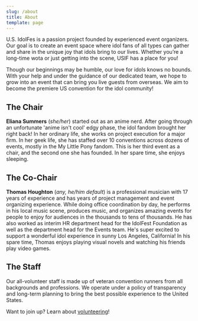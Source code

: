 ```yaml
---
slug: /about
title: About
template: page
---
```

U.S. IdolFes is a passion project founded by experienced event organizers. Our goal is to create an event space where idol fans of all types can gather and share in the unique joy that idols bring to our lives. Whether you’re a long-time wota or just getting into the scene, USIF has a place for you!

Though our beginnings may be humble, our love for idols knows no bounds. With your help and under the guidance of our dedicated team, we hope to grow into an event that can bring you live guests from overseas. We aim to become the premiere US convention for the idol community!

## The Chair

**Eliana Summers** (*she/her*) started out as an anime nerd. After going through an unfortunate 'anime isn't cool' edgy phase, the idol fandom brought her right back! In her ordinary life, she works on project execution for a major firm. In her geek life, she has staffed over 10 conventions across dozens of events, mostly in the My Little Pony fandom. This is her third event as a chair, and the second one she has founded. In her spare time, she enjoys sleeping.

## The Co-Chair

**Thomas Houghton** (*any, he/him default*) is a professional musician with 17 years of experience and has years of project management and event organizing experience. While doing office coordination by day, he performs in his local music scene, produces music, and organizes amazing events for people to enjoy for audiences in the thousands to tens of thousands. He has also worked as interim HR department head for the IdolFest Foundation as well as the department head for the Events team. He's super excited to support a wonderful idol experience in sunny Los Angeles, California! In his spare time, Thomas enjoys playing visual novels and watching his friends play video games.

## The Staff

Our all-volunteer staff is made up of veteran convention runners from all backgrounds and professions. We operate under a policy of transparency and long-term planning to bring the best possible experience to the United States.

Want to join up? Learn about [volunteering](/volunteer)!
